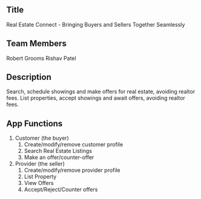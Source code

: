 ## Title
Real Estate Connect - Bringing Buyers and Sellers Together Seamlessly
## Team Members
Robert Grooms
Rishav Patel
## Description
Search, schedule showings and make offers for real estate, avoiding realtor fees.
List properties, accept showings and await offers, avoiding realtor fees.
## App Functions
1. Customer (the buyer)
    1. Create/modify/remove customer profile
    2. Search Real Estate Listings
    3. Make an offer/counter-offer 
2. Provider (the seller)
    1. Create/modify/remove provider profile
    2. List Property
    3. View Offers
    4. Accept/Reject/Counter offers

